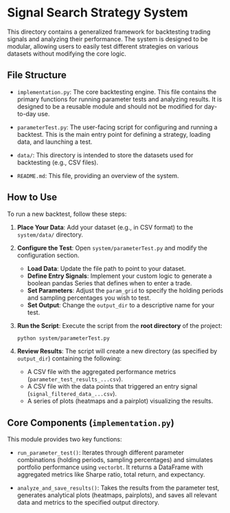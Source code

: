 # Signal Search Strategy System

This directory contains a generalized framework for backtesting trading signals and analyzing their performance. The system is designed to be modular, allowing users to easily test different strategies on various datasets without modifying the core logic.

## File Structure

-   `implementation.py`: The core backtesting engine. This file contains the primary functions for running parameter tests and analyzing results. It is designed to be a reusable module and should not be modified for day-to-day use.

-   `parameterTest.py`: The user-facing script for configuring and running a backtest. This is the main entry point for defining a strategy, loading data, and launching a test.

-   `data/`: This directory is intended to store the datasets used for backtesting (e.g., CSV files).

-   `README.md`: This file, providing an overview of the system.

## How to Use

To run a new backtest, follow these steps:

1.  **Place Your Data**: Add your dataset (e.g., in CSV format) to the `system/data/` directory.

2.  **Configure the Test**: Open `system/parameterTest.py` and modify the configuration section.
    -   **Load Data**: Update the file path to point to your dataset.
    -   **Define Entry Signals**: Implement your custom logic to generate a boolean pandas Series that defines when to enter a trade.
    -   **Set Parameters**: Adjust the `param_grid` to specify the holding periods and sampling percentages you wish to test.
    -   **Set Output**: Change the `output_dir` to a descriptive name for your test.

3.  **Run the Script**: Execute the script from the **root directory** of the project:
    ```sh
    python system/parameterTest.py
    ```

4.  **Review Results**: The script will create a new directory (as specified by `output_dir`) containing the following:
    -   A CSV file with the aggregated performance metrics (`parameter_test_results_...csv`).
    -   A CSV file with the data points that triggered an entry signal (`signal_filtered_data_...csv`).
    -   A series of plots (heatmaps and a pairplot) visualizing the results.

## Core Components (`implementation.py`)

This module provides two key functions:

-   `run_parameter_test()`: Iterates through different parameter combinations (holding periods, sampling percentages) and simulates portfolio performance using `vectorbt`. It returns a DataFrame with aggregated metrics like Sharpe ratio, total return, and expectancy.

-   `analyze_and_save_results()`: Takes the results from the parameter test, generates analytical plots (heatmaps, pairplots), and saves all relevant data and metrics to the specified output directory. 